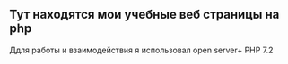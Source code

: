 ## Тут находятся мои учебные веб страницы на php <be>
Ддля работы и взаимодействия я использовал open server+ PHP 7.2
